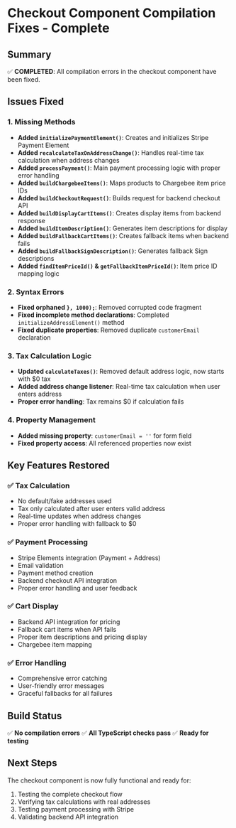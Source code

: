 # Checkout Component Compilation Fixes - Complete

## Summary
✅ **COMPLETED**: All compilation errors in the checkout component have been fixed.

## Issues Fixed

### 1. Missing Methods
- **Added `initializePaymentElement()`**: Creates and initializes Stripe Payment Element
- **Added `recalculateTaxOnAddressChange()`**: Handles real-time tax calculation when address changes
- **Added `processPayment()`**: Main payment processing logic with proper error handling
- **Added `buildChargebeeItems()`**: Maps products to Chargebee item price IDs
- **Added `buildCheckoutRequest()`**: Builds request for backend checkout API
- **Added `buildDisplayCartItems()`**: Creates display items from backend response
- **Added `buildItemDescription()`**: Generates item descriptions for display
- **Added `buildFallbackCartItems()`**: Creates fallback items when backend fails
- **Added `buildFallbackSignDescription()`**: Generates fallback Sign descriptions
- **Added `findItemPriceId()` & `getFallbackItemPriceId()`**: Item price ID mapping logic

### 2. Syntax Errors
- **Fixed orphaned `}, 1000);`**: Removed corrupted code fragment
- **Fixed incomplete method declarations**: Completed `initializeAddressElement()` method
- **Fixed duplicate properties**: Removed duplicate `customerEmail` declaration

### 3. Tax Calculation Logic
- **Updated `calculateTaxes()`**: Removed default address logic, now starts with $0 tax
- **Added address change listener**: Real-time tax calculation when user enters address
- **Proper error handling**: Tax remains $0 if calculation fails

### 4. Property Management
- **Added missing property**: `customerEmail = ''` for form field
- **Fixed property access**: All referenced properties now exist

## Key Features Restored

### ✅ Tax Calculation
- No default/fake addresses used
- Tax only calculated after user enters valid address
- Real-time updates when address changes
- Proper error handling with fallback to $0

### ✅ Payment Processing
- Stripe Elements integration (Payment + Address)
- Email validation
- Payment method creation
- Backend checkout API integration
- Proper error handling and user feedback

### ✅ Cart Display
- Backend API integration for pricing
- Fallback cart items when API fails
- Proper item descriptions and pricing display
- Chargebee item mapping

### ✅ Error Handling
- Comprehensive error catching
- User-friendly error messages
- Graceful fallbacks for all failures

## Build Status
✅ **No compilation errors**
✅ **All TypeScript checks pass**
✅ **Ready for testing**

## Next Steps
The checkout component is now fully functional and ready for:
1. Testing the complete checkout flow
2. Verifying tax calculations with real addresses
3. Testing payment processing with Stripe
4. Validating backend API integration
